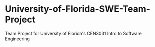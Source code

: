 # University-of-Florida-SWE-Team-Project
Team Project for University of Florida's CEN3031 Intro to Software Engineering
